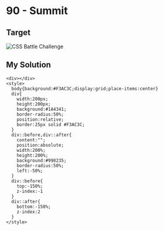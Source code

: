 # 90 - Summit

## Target

![CSS Battle Challenge](https://cssbattle.dev/targets/90.png)

## My Solution

```
<div></div>
<style>
  body{background:#F3AC3C;display:grid;place-items:center}
  div{
    width:200px;
    height:200px;
    background:#1A4341;
    border-radius:50%;
    position:relative;
    border:25px solid #F3AC3C;
  }
  div::before,div::after{
    content:"";
    position:absolute;
    width:200%;
    height:200%;
    background:#998235;
    border-radius:50%;
    left:-50%;
  }
  div::before{
    top:-150%;
    z-index:-1
  }
  div::after{
    bottom:-150%;
    z-index:2
  }
</style>
```
